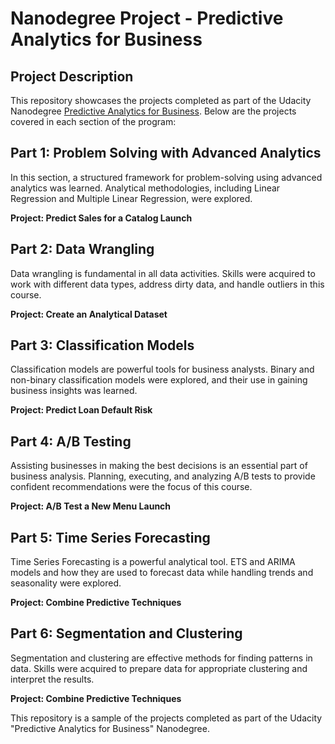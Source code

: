 # Nanodegree Project - Predictive Analytics for Business

## Project Description

This repository showcases the projects completed as part of the Udacity Nanodegree [Predictive Analytics for Business](https://www.udacity.com/course/predictive-analytics-for-business-nanodegree--nd008t). Below are the projects covered in each section of the program:

## Part 1: Problem Solving with Advanced Analytics

In this section, a structured framework for problem-solving using advanced analytics was learned. Analytical methodologies, including Linear Regression and Multiple Linear Regression, were explored.

**Project: Predict Sales for a Catalog Launch**

## Part 2: Data Wrangling

Data wrangling is fundamental in all data activities. Skills were acquired to work with different data types, address dirty data, and handle outliers in this course.

**Project: Create an Analytical Dataset**

## Part 3: Classification Models

Classification models are powerful tools for business analysts. Binary and non-binary classification models were explored, and their use in gaining business insights was learned.

**Project: Predict Loan Default Risk**

## Part 4: A/B Testing

Assisting businesses in making the best decisions is an essential part of business analysis. Planning, executing, and analyzing A/B tests to provide confident recommendations were the focus of this course.

**Project: A/B Test a New Menu Launch**

## Part 5: Time Series Forecasting

Time Series Forecasting is a powerful analytical tool. ETS and ARIMA models and how they are used to forecast data while handling trends and seasonality were explored.

**Project: Combine Predictive Techniques**

## Part 6: Segmentation and Clustering

Segmentation and clustering are effective methods for finding patterns in data. Skills were acquired to prepare data for appropriate clustering and interpret the results.

**Project: Combine Predictive Techniques**

This repository is a sample of the projects completed as part of the Udacity "Predictive Analytics for Business" Nanodegree.
